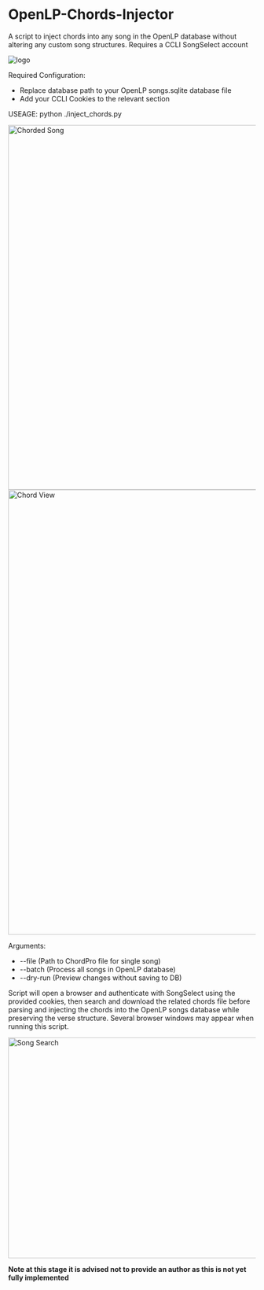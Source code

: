 # OpenLP-Chords-Injector
A script to inject chords into any song in the OpenLP database without altering any custom song structures. Requires a CCLI SongSelect account

![logo](https://github.com/user-attachments/assets/3169b8a6-1655-46dd-8be3-c7cc7204eafb)

Required Configuration:
- Replace database path to your OpenLP songs.sqlite database file
- Add your CCLI Cookies to the relevant section

USEAGE:
python ./inject_chords.py

<img width="854" height="742" alt="Chorded Song" src="https://github.com/user-attachments/assets/e315de75-718b-4022-89eb-be0af08757d9" />
<img width="1920" height="905" alt="Chord View" src="https://github.com/user-attachments/assets/f75c63b6-f2aa-4c9f-ae9e-4261d1047435" />

Arguments:
-  --file (Path to ChordPro file for single song)
-  --batch (Process all songs in OpenLP database)
- --dry-run (Preview changes without saving to DB)

Script will open a browser and authenticate with SongSelect using the provided cookies, then search and download the related chords file before parsing and injecting the chords into the OpenLP songs database while preserving the verse structure. Several browser windows may appear when running this script.

<img width="1916" height="449" alt="Song Search" src="https://github.com/user-attachments/assets/a4442727-14aa-41c2-925c-e206f48e60cd" />

**Note at this stage it is advised not to provide an author as this is not yet fully implemented**

